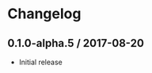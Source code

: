 # Changelog

## 0.1.0-alpha.5 / 2017-08-20

- Initial release

<!-- 
## v0.1.0 / yyyy-MM-dd

- [Added|Fixed|Renamed|Moved|Changed|Removed] • [summary]
-->
